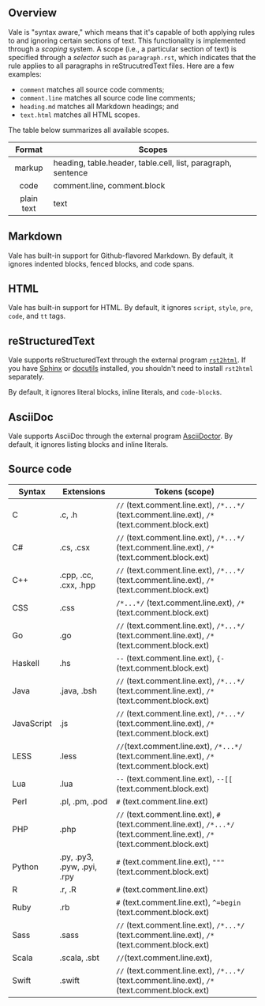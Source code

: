 ## Overview

Vale is "syntax aware," which means that it's capable of both applying rules to and ignoring certain sections of text. This functionality is implemented through a *scoping* system. A scope (i.e., a particular section of text) is specified through a *selector* such as `paragraph.rst`, which indicates that the rule applies to all paragraphs in reStrucutredText files. Here are a few examples:

- `comment` matches all source code comments;
- `comment.line` matches all source code line comments;
- `heading.md` matches all Markdown headings; and
- `text.html` matches all HTML scopes.

The table below summarizes all available scopes.

|   Format   |                             Scopes                            |
|:----------:|---------------------------------------------------------------|
|   markup   | heading, table.header, table.cell, list, paragraph, sentence  |
|    code    | comment.line, comment.block                                   |
| plain text | text                                                          |

## Markdown

Vale has built-in support for Github-flavored Markdown. By default, it ignores indented blocks, fenced blocks, and code spans.

## HTML

Vale has built-in support for HTML. By default, it ignores `script`, `style`, `pre`, `code`, and `tt` tags.

## reStructuredText

Vale supports reStructuredText through the external program [`rst2html`](http://docutils.sourceforge.net/docs/user/tools.html#rst2html-py). If you have [Sphinx](http://www.sphinx-doc.org/en/stable/) or [docutils](http://docutils.sourceforge.net/) installed, you shouldn't need to install `rst2html` separately.

By default, it ignores literal blocks, inline literals, and `code-block`s.

## AsciiDoc

Vale supports AsciiDoc through the external program [AsciiDoctor](https://rubygems.org/gems/asciidoctor). By default, it ignores listing blocks and inline literals.

## Source code

<!-- vale 18F.UnexpandedAcronyms = NO -->

|   Syntax   |          Extensions         |                                                        Tokens (scope)                                                       |
|----------|---------------------------|---------------------------------------------------------------------------------------------------------------------------|
| C          | .c, .h                      | `//` (text.comment.line.ext), `/*...*/` (text.comment.line.ext), `/*` (text.comment.block.ext)                              |
| C#         | .cs, .csx                   | `//` (text.comment.line.ext), `/*...*/` (text.comment.line.ext), `/*` (text.comment.block.ext)                              |
| C++        | .cpp, .cc, .cxx, .hpp       | `//` (text.comment.line.ext), `/*...*/` (text.comment.line.ext), `/*` (text.comment.block.ext)                              |
| CSS        | .css                        | `/*...*/` (text.comment.line.ext), `/*` (text.comment.block.ext)                                                            |
| Go         | .go                         | `//` (text.comment.line.ext), `/*...*/` (text.comment.line.ext), `/*` (text.comment.block.ext)                              |
| Haskell    | .hs                         | `--` (text.comment.line.ext), `{-` (text.comment.block.ext)                                                                 |
| Java       | .java, .bsh                 | `//` (text.comment.line.ext), `/*...*/` (text.comment.line.ext), `/*` (text.comment.block.ext)                              |
| JavaScript | .js                         | `//` (text.comment.line.ext), `/*...*/` (text.comment.line.ext), `/*` (text.comment.block.ext)                              |
| LESS       | .less                       | `//`(text.comment.line.ext), `/*...*/` (text.comment.line.ext), `/*` (text.comment.block.ext)                               |
| Lua        | .lua                        | `--` (text.comment.line.ext), `--[[` (text.comment.block.ext)                                                               |
| Perl       | .pl, .pm, .pod              | `#` (text.comment.line.ext)                                                                                                 |
| PHP        | .php                        | `//` (text.comment.line.ext), `#` (text.comment.line.ext), `/*...*/` (text.comment.line.ext), `/*` (text.comment.block.ext) |
| Python     | .py, .py3, .pyw, .pyi, .rpy | `#` (text.comment.line.ext), `"""` (text.comment.block.ext)                                                                 |
| R          | .r, .R                      | `#` (text.comment.line.ext)                                                                                                 |
| Ruby       | .rb                         | `#` (text.comment.line.ext), `^=begin` (text.comment.block.ext)                                                             |
| Sass       | .sass                       | `//` (text.comment.line.ext), `/*...*/` (text.comment.line.ext), `/*` (text.comment.block.ext)                              |
| Scala      | .scala, .sbt                | `//`(text.comment.line.ext),                                                                                                |
| Swift      | .swift                      | `//` (text.comment.line.ext), `/*...*/` (text.comment.line.ext), `/*` (text.comment.block.ext)                              |

[p1]: https://github.com/getify/You-Dont-Know-JS
[p2]: https://github.com/nltk/nltk_book
[p3]: https://github.com/django/django
